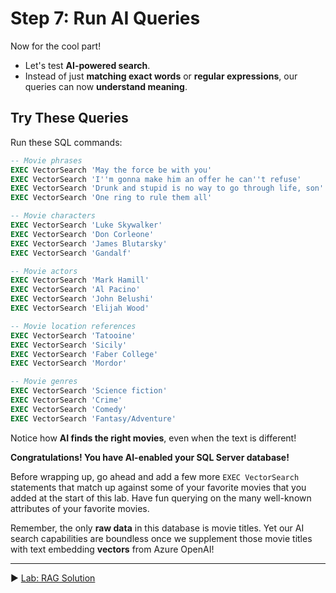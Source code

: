 # Step 7: Run AI Queries

Now for the cool part!

- Let's test **AI-powered search**.
- Instead of just **matching exact words** or **regular expressions**, our queries can now **understand meaning**.

## Try These Queries

Run these SQL commands:

```sql
-- Movie phrases
EXEC VectorSearch 'May the force be with you'
EXEC VectorSearch 'I''m gonna make him an offer he can''t refuse'
EXEC VectorSearch 'Drunk and stupid is no way to go through life, son'
EXEC VectorSearch 'One ring to rule them all'

-- Movie characters
EXEC VectorSearch 'Luke Skywalker'
EXEC VectorSearch 'Don Corleone'
EXEC VectorSearch 'James Blutarsky'
EXEC VectorSearch 'Gandalf'

-- Movie actors
EXEC VectorSearch 'Mark Hamill'
EXEC VectorSearch 'Al Pacino'
EXEC VectorSearch 'John Belushi'
EXEC VectorSearch 'Elijah Wood'

-- Movie location references
EXEC VectorSearch 'Tatooine'
EXEC VectorSearch 'Sicily'
EXEC VectorSearch 'Faber College'
EXEC VectorSearch 'Mordor'

-- Movie genres
EXEC VectorSearch 'Science fiction'
EXEC VectorSearch 'Crime'
EXEC VectorSearch 'Comedy'
EXEC VectorSearch 'Fantasy/Adventure'

```

Notice how **AI finds the right movies**, even when the text is different!

**Congratulations! You have AI-enabled your SQL Server database!**

Before wrapping up, go ahead and add a few more `EXEC VectorSearch` statements that match up against some of your favorite movies that you added at the start of this lab. Have fun querying on the many well-known attributes of your favorite movies.

Remember, the only **raw data** in this database is movie titles. Yet our AI search capabilities are boundless once we supplement those movie titles with text embedding **vectors** from Azure OpenAI!

___

▶ [Lab: RAG Solution](https://github.com/lennilobel/sql2022-workshop-hol-vegas2025/blob/master/HOL/4.%20AI%20Features/2.%20RAG%20Solution/README.md)
